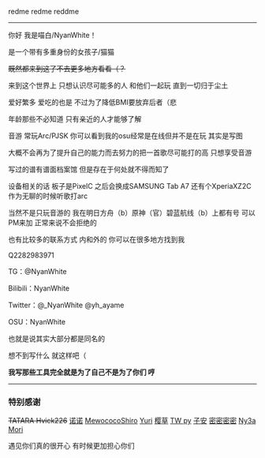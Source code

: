 redme
redme
reddme

---
你好 我是喵白/NyanWhite！

是一个带有多重身份的女孩子/猫猫

~~既然都来到这了不去更多地方看看（？~~

来到这个世界上 只想认识尽可能多的人 和他们一起玩 直到一切归于尘土

爱好繁多 爱吃的也是 不过为了降低BMI要放弃后者（悲

年龄那些不必知道 只有亲近的人才能够了解

音游 常玩Arc/PJSK 你可以看到我的osu经常是在线但并不是在玩 其实是写图

大概不会再为了提升自己的能力而去努力的把一首歌尽可能打的高 只想享受音游

写过的谱有谱面档案馆 但是存在于何处就不得而知了

设备相关的话 板子是PixelC 之后会换成SAMSUNG Tab A7 还有个XperiaXZ2C作为无聊的时候听歌打arc

当然不是只玩音游的 我在明日方舟（b）原神（官）碧蓝航线（b）上都有号 可以PM来加 正常来说不会拒绝的

也有比较多的联系方式 内和外的 你可以在很多地方找到我

Q2282983971 

TG：@NyanWhite

Bilibili：NyanWhite 

Twitter：@_NyanWhite @yh_ayame

OSU：NyanWhite

也就是说其实大部分都是同名的

想不到写什么 就这样吧（

**我写那些工具完全就是为了自己不是为了你们 哼**

---

### 特别感谢

~~TATARA Hvick226~~ [诺诺](https://twitter.com/noive123) [MewococoShiro](https://twitter.com/MeowcocoShiro)
[Yuri](https://twitter.com/Yuri_Sakuya)
[樱草](https://twitter.com/yicovinyc)
[TW py](https://twitter.com/233py)
[子安](https://twitter.com/Leslie_Nickless)
[密密密密](https://twitter.com/BlossommFlowers)
[Ny3a](https://twitter.com/nyaaaaakawaii)
[Mori](https://twitter.com/_3a12m0r1_I7)

遇见你们真的很开心
有时候更加担心你们
